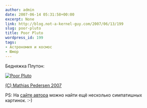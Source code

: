 ```yaml
---
author: admin
date: 2007-06-14 05:31:58+00:00
excerpt: None
link: http://blog.not-a-kernel-guy.com/2007/06/13/199
slug: poor-pluto
title: Poor Pluto
wordpress_id: 199
tags:
- Астрономия и космос
- Юмор
---
```


Бедняжка Плутон:

[![Poor Pluto](/2007/06/poor_pluto.thumbnail.jpg)](/2007/06/poor_pluto.jpg)

[(C) Mathias Pedersen 2007](http://www.mathiaspedersen.com/3dportfolio_poor_pluto.html)

PS: На [сайте автора](http://www.mathiaspedersen.com) можно найти ещё несколько симпатишных картинок. :-)
